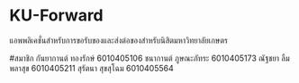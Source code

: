 # KU-Forward

แอพพลิเคชั่นสำหรับการขอรับของและส่งต่อของสำหรับนิสิตมหาวิทยาลัยเกษตร


#สมาชิก
กันยากานต์ ทองรักษ์ 6010405106
ชนากานต์ ภูษณะภัทระ 6010405173
ณัฐชยา ลิ้มพลาสุข 6010405211
สุรัตนา สุขสุโฉม 6010405564
